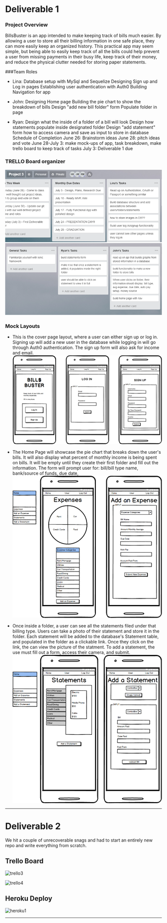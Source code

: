 # Deliverable 1 
### Project Overview
BillsBuster is an app intended to make keeping track of bills much easier. By allowing a user to store all their billing information in one safe place, they can more easily keep an organized history. This practical app may seem simple, but being able to easily keep track of all the bills could help prevent a user from missing payments in their busy life, keep track of their money, and reduce the physical clutter needed for storing paper statements.

###Team Roles
- Lina: Database setup with MySql and Sequelize
Designing Sign up and Log in pages
Establishing user authentication with Auth0
Building Navigation for app

- John: Designing Home page
Building the pie chart to show the breakdown of bills
Design "add new bill folder" form
Populate folder in page

- Ryan: Design what the inside of a folder of a bill will look
Design how statements populate inside designated folder
Design "add statement" form
how to access camera and save as input to store in database
Schedule of Completion
June 26: Brainstorm ideas
June 28: pitch ideas and vote
June 28-July 3: make mock-ups of app, task breakdown, make trello board to keep track of tasks
July 3: Deliverable 1 due

### TRELLO Board organizer
![trello1](https://github.com/hkichen/Project3/blob/master/app/assets/github/trello1.PNG)
![trello2](https://github.com/hkichen/Project3/blob/master/app/assets/github/trello2.PNG)

### Mock Layouts
- This is the cover page layout, where a user can either sign up or log in. Signing up will add a new user in the database while logging in will go through Auth0 authentication. The sign up form will also ask for income and email.
![mockup1](https://github.com/hkichen/Project3/blob/master/app/assets/github/mockup-1.png)

- The Home Page will showcase the pie chart that breaks down the user's bills. It will also display what percent of monthly income is being spent on bills. It will be empty until they create their first folder and fill out the information. The form will prompt user for: bill/bill type name, bank/source of funds, due date,  
![mockup2](https://github.com/hkichen/Project3/blob/master/app/assets/github/mockup-2.png)

- Once inside a folder, a user can see all the statements filed under that billing type. Users can take a photo of their statement and store it in the folder. Each statement will be added to the database's Statement table, and populated in the folder as a clickable link. Once they click on the link, the can view the picture of the statment. To add a statement, the use must fill out a form, access their camera, and submit.
![mockup3](https://github.com/hkichen/Project3/blob/master/app/assets/github/mockup-3.png)

-----------------------------------------------------
# Deliverable 2

We hit a couple of unrecoverable snags and had to start an entirely new repo and write everything from scratch. 

## Trello Board 

![trello3](https://github.com/hkichen/Project3/blob/master/app/assets/github/trello3.PNG)

![trello4](https://github.com/hkichen/Project3/blob/master/app/assets/github/trello4.PNG)

## Heroku Deploy
![heroku1](https://github.com/hkichen/Project3/blob/master/app/assets/github/heroku1.PNG)

--------------------------------------------------------




